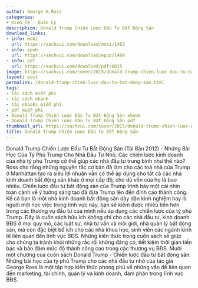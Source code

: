 ```yaml
---
author: George H.Ross
categories:
- Kinh Tế - Quản Lý
description: Donald Trump Chiến Lược Đầu Tư Bất Động Sản
download_links:
- info: mobi
  url: https://sachvui.com/download/mobi/1483
- info: epub
  url: https://sachvui.com/download/epub/1484
- info: pdf
  url: https://sachvui.com/download/pdf/6015
image: https://sachvui.com/cover/2015/donald-trump-chien-luoc-dau-tu-bat-dong-san.jpg
layout: post
permalink: /donald-trump-chien-luoc-dau-tu-bat-dong-san.html
tags:
- tải sách miễn phí
- tải sách nhanh
- tải ebooks miễn phí
- pdf miễn phí
- Donald Trump Chiến Lược Đầu Tư Bất Động Sản ebook
- Donald Trump Chiến Lược Đầu Tư Bất Động Sản pdf
thumbnail_url: https://sachvui.com/cover/2015/donald-trump-chien-luoc-dau-tu-bat-dong-san.jpg
title: Donald Trump Chiến Lược Đầu Tư Bất Động Sản
---
```


 <div class="item-desc text-justify"> <p>Donald Trump Chiến Lược Đầu Tư Bất Động Sản (Tái Bản 2012) - Những Bài Học Của Tỷ Phú Trump Cho Nhà Đầu Tư Nhỏ. Các chiến lược kinh doanh của nhà tỷ phú Trump có thể giúp các nhà đầu tư trung bình như thế nào? Ross cho rằng những nguyên tắc cơ bản đã làm cho các toà nhà của Trump ở Manhattan tạo ra siêu lợi nhuận vẫn có thể áp dụng cho tất cả các nhà kinh doanh bất động sản khác ở mọi cấp độ, cho dù vốn của họ là bao nhiêu. Chiến lược đầu tư bât động sản của Trump trình bày một cái nhìn toàn cảnh về ý tưởng sáng tạo đã đưa Trump lên đến đỉnh cao thành công. Kể cả bạn là một nhà kinh doanh bất động sản dày dặn kinh nghiệm hay là người mới học việc trong lĩnh vực này, bạn sẽ kiếm được nhiêù tiền hơn trong các thương vụ đầu tư của mình nếu áp dụng các chiến lược của tỷ phú Trump. Đây là cuốn sách hữu ích không chỉ cho các nhà đầu tư, kinh doanh BĐS ở mọi quy mô, các luật sư, nhà tư vấn và môi giới, nhà quản lý bất động sản, mà còn đặc biệt bổ ích cho các nhà khoa học, sinh viên các ngành kinh tế liên quan đến lĩnh vực BĐS. Những kiến thức trong cuốn sách sẽ giúp cho chúng ta tránh khỏi những rắc rối không đáng có, tiết kiệm thời gian tiền bạc và bảo đảm mức độ thành công cao trong các thương vụ BĐS. Mười một chương của cuốn sách Donald Trump - Chiến lược đầu tư bất động sản: Những bài học của tỷ phú Trump cho các nhà đầu tư nhỏ của tác giả George Ross là một tập hợp kiến thức phong phú về những vấn đề liên quan đến marketing, tài chính, quản lý và kinh doanh, đàm phán trong lĩnh vực BĐS.</p> </div>